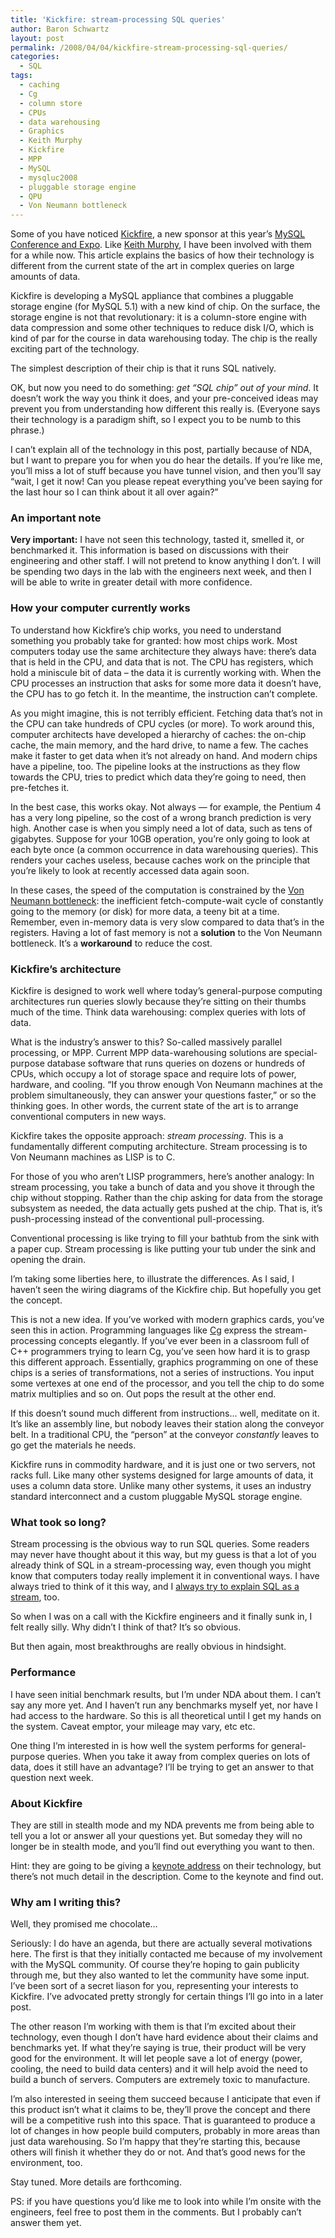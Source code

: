 ```yaml
---
title: 'Kickfire: stream-processing SQL queries'
author: Baron Schwartz
layout: post
permalink: /2008/04/04/kickfire-stream-processing-sql-queries/
categories:
  - SQL
tags:
  - caching
  - Cg
  - column store
  - CPUs
  - data warehousing
  - Graphics
  - Keith Murphy
  - Kickfire
  - MPP
  - MySQL
  - mysqluc2008
  - pluggable storage engine
  - QPU
  - Von Neumann bottleneck
---
```

Some of you have noticed [Kickfire][1], a new sponsor at this year&#8217;s [MySQL Conference and Expo][2]. Like [Keith Murphy][3], I have been involved with them for a while now. This article explains the basics of how their technology is different from the current state of the art in complex queries on large amounts of data.

Kickfire is developing a MySQL appliance that combines a pluggable storage engine (for MySQL 5.1) with a new kind of chip. On the surface, the storage engine is not that revolutionary: it is a column-store engine with data compression and some other techniques to reduce disk I/O, which is kind of par for the course in data warehousing today. The chip is the really exciting part of the technology.

The simplest description of their chip is that it runs SQL natively.

OK, but now you need to do something: *get &#8220;SQL chip&#8221; out of your mind*. It doesn&#8217;t work the way you think it does, and your pre-conceived ideas may prevent you from understanding how different this really is. (Everyone says their technology is a paradigm shift, so I expect you to be numb to this phrase.)

I can&#8217;t explain all of the technology in this post, partially because of NDA, but I want to prepare you for when you do hear the details. If you&#8217;re like me, you&#8217;ll miss a lot of stuff because you have tunnel vision, and then you&#8217;ll say &#8220;wait, I get it now! Can you please repeat everything you&#8217;ve been saying for the last hour so I can think about it all over again?&#8221;

### An important note

**Very important:** I have not seen this technology, tasted it, smelled it, or benchmarked it. This information is based on discussions with their engineering and other staff. I will not pretend to know anything I don&#8217;t. I will be spending two days in the lab with the engineers next week, and then I will be able to write in greater detail with more confidence.

### How your computer currently works

To understand how Kickfire&#8217;s chip works, you need to understand something you probably take for granted: how most chips work. Most computers today use the same architecture they always have: there&#8217;s data that is held in the CPU, and data that is not. The CPU has registers, which hold a miniscule bit of data &#8211; the data it is currently working with. When the CPU processes an instruction that asks for some more data it doesn&#8217;t have, the CPU has to go fetch it. In the meantime, the instruction can&#8217;t complete.

As you might imagine, this is not terribly efficient. Fetching data that&#8217;s not in the CPU can take hundreds of CPU cycles (or more). To work around this, computer architects have developed a hierarchy of caches: the on-chip cache, the main memory, and the hard drive, to name a few. The caches make it faster to get data when it&#8217;s not already on hand. And modern chips have a pipeline, too. The pipeline looks at the instructions as they flow towards the CPU, tries to predict which data they&#8217;re going to need, then pre-fetches it.

In the best case, this works okay. Not always &#8212; for example, the Pentium 4 has a very long pipeline, so the cost of a wrong branch prediction is very high. Another case is when you simply need a lot of data, such as tens of gigabytes. Suppose for your 10GB operation, you&#8217;re only going to look at each byte once (a common occurrence in data warehousing queries). This renders your caches useless, because caches work on the principle that you&#8217;re likely to look at recently accessed data again soon.

In these cases, the speed of the computation is constrained by the <a href="http://en.wikipedia.org/wiki/Von\_Neumann\_architecture">Von Neumann bottleneck</a>: the inefficient fetch-compute-wait cycle of constantly going to the memory (or disk) for more data, a teeny bit at a time. Remember, even in-memory data is very slow compared to data that&#8217;s in the registers. Having a lot of fast memory is not a **solution** to the Von Neumann bottleneck. It&#8217;s a **workaround** to reduce the cost.

### Kickfire&#8217;s architecture

Kickfire is designed to work well where today&#8217;s general-purpose computing architectures run queries slowly because they&#8217;re sitting on their thumbs much of the time. Think data warehousing: complex queries with lots of data.

What is the industry&#8217;s answer to this? So-called massively parallel processing, or MPP. Current MPP data-warehousing solutions are special-purpose database software that runs queries on dozens or hundreds of CPUs, which occupy a lot of storage space and require lots of power, hardware, and cooling. &#8220;If you throw enough Von Neumann machines at the problem simultaneously, they can answer your questions faster,&#8221; or so the thinking goes. In other words, the current state of the art is to arrange conventional computers in new ways.

Kickfire takes the opposite approach: *stream processing*. This is a fundamentally different computing architecture. Stream processing is to Von Neumann machines as LISP is to C.

For those of you who aren&#8217;t LISP programmers, here&#8217;s another analogy: In stream processing, you take a bunch of data and you shove it through the chip without stopping. Rather than the chip asking for data from the storage subsystem as needed, the data actually gets pushed at the chip. That is, it&#8217;s push-processing instead of the conventional pull-processing.

Conventional processing is like trying to fill your bathtub from the sink with a paper cup. Stream processing is like putting your tub under the sink and opening the drain.

I&#8217;m taking some liberties here, to illustrate the differences. As I said, I haven&#8217;t seen the wiring diagrams of the Kickfire chip. But hopefully you get the concept.

This is not a new idea. If you&#8217;ve worked with modern graphics cards, you&#8217;ve seen this in action. Programming languages like <a href="http://en.wikipedia.org/wiki/Cg\_%28programming\_language%29">Cg</a> express the stream-processing concepts elegantly. If you&#8217;ve ever been in a classroom full of C++ programmers trying to learn Cg, you&#8217;ve seen how hard it is to grasp this different approach. Essentially, graphics programming on one of these chips is a series of transformations, not a series of instructions. You input some vertexes at one end of the processor, and you tell the chip to do some matrix multiplies and so on. Out pops the result at the other end.

If this doesn&#8217;t sound much different from instructions&#8230; well, meditate on it. It&#8217;s like an assembly line, but nobody leaves their station along the conveyor belt. In a traditional CPU, the &#8220;person&#8221; at the conveyor *constantly* leaves to go get the materials he needs.

Kickfire runs in commodity hardware, and it is just one or two servers, not racks full. Like many other systems designed for large amounts of data, it uses a column data store. Unlike many other systems, it uses an industry standard interconnect and a custom pluggable MySQL storage engine.

### What took so long?

Stream processing is the obvious way to run SQL queries. Some readers may never have thought about it this way, but my guess is that a lot of you already think of SQL in a stream-processing way, even though you might know that computers today really implement it in conventional ways. I have always tried to think of it this way, and I <a href="http://www.xaprb.com/blog/2005/10/03/understanding-sql-joins/">always try to explain SQL as a stream</a>, too.

So when I was on a call with the Kickfire engineers and it finally sunk in, I felt really silly. Why didn&#8217;t I think of that? It&#8217;s so obvious.

But then again, most breakthroughs are really obvious in hindsight.

### Performance

I have seen initial benchmark results, but I&#8217;m under NDA about them. I can&#8217;t say any more yet. And I haven&#8217;t run any benchmarks myself yet, nor have I had access to the hardware. So this is all theoretical until I get my hands on the system. Caveat emptor, your mileage may vary, etc etc.

One thing I&#8217;m interested in is how well the system performs for general-purpose queries. When you take it away from complex queries on lots of data, does it still have an advantage? I&#8217;ll be trying to get an answer to that question next week.

### About Kickfire

They are still in stealth mode and my NDA prevents me from being able to tell you a lot or answer all your questions yet. But someday they will no longer be in stealth mode, and you&#8217;ll find out everything you want to then.

Hint: they are going to be giving a <a href="http://en.oreilly.com/mysql2008/public/schedule/detail/3286">keynote address</a> on their technology, but there&#8217;s not much detail in the description. Come to the keynote and find out.

### Why am I writing this?

Well, they promised me chocolate&#8230;

Seriously: I do have an agenda, but there are actually several motivations here. The first is that they initially contacted me because of my involvement with the MySQL community. Of course they&#8217;re hoping to gain publicity through me, but they also wanted to let the community have some input. I&#8217;ve been sort of a secret liason for you, representing your interests to Kickfire. I&#8217;ve advocated pretty strongly for certain things I&#8217;ll go into in a later post.

The other reason I&#8217;m working with them is that I&#8217;m excited about their technology, even though I don&#8217;t have hard evidence about their claims and benchmarks yet. If what they&#8217;re saying is true, their product will be very good for the environment. It will let people save a lot of energy (power, cooling, the need to build data centers) and it will help avoid the need to build a bunch of servers. Computers are extremely toxic to manufacture.

I&#8217;m also interested in seeing them succeed because I anticipate that even if this product isn&#8217;t what it claims to be, they&#8217;ll prove the concept and there will be a competitive rush into this space. That is guaranteed to produce a lot of changes in how people build computers, probably in more areas than just data warehousing. So I&#8217;m happy that they&#8217;re starting this, because others will finish it whether they do or not. And that&#8217;s good news for the environment, too.

Stay tuned. More details are forthcoming.

PS: if you have questions you&#8217;d like me to look into while I&#8217;m onsite with the engineers, feel free to post them in the comments. But I probably can&#8217;t answer them yet.

 [1]: http://www.kickfire.com/
 [2]: http://www.mysqlconf.com/
 [3]: http://www.paragon-cs.com/wordpress/?p=132